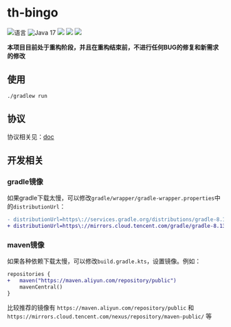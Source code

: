 # th-bingo

![](https://img.shields.io/github/languages/top/CuteReimu/th-bingo "语言")
![](https://img.shields.io/badge/java%20version-17-informational "Java 17")
[![](https://img.shields.io/github/actions/workflow/status/CuteReimu/th-bingo/build.yml?branch=master)](https://github.com/CuteReimu/th-bingo/actions/workflows/build.yml "代码分析")
[![](https://img.shields.io/github/contributors/CuteReimu/th-bingo)](https://github.com/CuteReimu/th-bingo/graphs/contributors "贡献者")
[![](https://img.shields.io/github/license/CuteReimu/th-bingo)](https://github.com/CuteReimu/th-bingo/blob/master/LICENSE "许可协议")

**本项目目前处于重构阶段，并且在重构结束前，不进行任何BUG的修复和新需求的修改**

## 使用

```shell
./gradlew run
```

## 协议

协议相关见：[doc](doc/README.md)

## 开发相关

### gradle镜像

如果gradle下载太慢，可以修改`gradle/wrapper/gradle-wrapper.properties`中的`distributionUrl`：

```diff
- distributionUrl=https\://services.gradle.org/distributions/gradle-8.13-bin.zip
+ distributionUrl=https\://mirrors.cloud.tencent.com/gradle/gradle-8.13-bin.zip
```

### maven镜像

如果各种依赖下载太慢，可以修改`build.gradle.kts`，设置镜像。例如：

```diff
repositories {
+   maven("https://maven.aliyun.com/repository/public")
    mavenCentral()
}
```

比较推荐的镜像有 `https://maven.aliyun.com/repository/public` 和 `https://mirrors.cloud.tencent.com/nexus/repository/maven-public/` 等